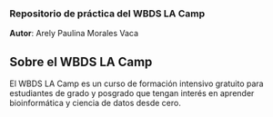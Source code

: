 ### Repositorio de práctica del WBDS LA Camp

**Autor**: Arely Paulina Morales Vaca

## Sobre el WBDS LA Camp
El WBDS LA Camp es un curso de formación intensivo gratuito para estudiantes de grado y posgrado que tengan interés en aprender bioinformática y ciencia de datos desde cero.